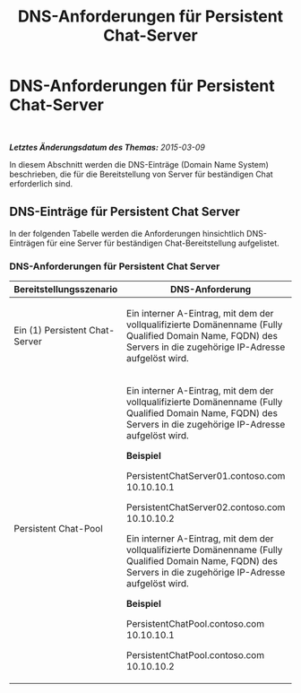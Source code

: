 ﻿---
title: DNS-Anforderungen für Persistent Chat-Server
TOCTitle: DNS-Anforderungen für Persistent Chat-Server
ms:assetid: f7531374-d7ed-4b63-ae81-02294cb4496a
ms:mtpsurl: https://technet.microsoft.com/de-de/library/JJ205391(v=OCS.15)
ms:contentKeyID: 49295938
ms.date: 05/19/2016
mtps_version: v=OCS.15
ms.translationtype: HT
---

# DNS-Anforderungen für Persistent Chat-Server

 

_**Letztes Änderungsdatum des Themas:** 2015-03-09_

In diesem Abschnitt werden die DNS-Einträge (Domain Name System) beschrieben, die für die Bereitstellung von Server für beständigen Chat erforderlich sind.

## DNS-Einträge für Persistent Chat Server

In der folgenden Tabelle werden die Anforderungen hinsichtlich DNS-Einträgen für eine Server für beständigen Chat-Bereitstellung aufgelistet.

### DNS-Anforderungen für Persistent Chat Server

<table>
<colgroup>
<col style="width: 50%" />
<col style="width: 50%" />
</colgroup>
<thead>
<tr class="header">
<th>Bereitstellungsszenario</th>
<th>DNS-Anforderung</th>
</tr>
</thead>
<tbody>
<tr class="odd">
<td><p>Ein (1) Persistent Chat-Server</p></td>
<td><p>Ein interner A-Eintrag, mit dem der vollqualifizierte Domänenname (Fully Qualified Domain Name, FQDN) des Servers in die zugehörige IP-Adresse aufgelöst wird.</p></td>
</tr>
<tr class="even">
<td><p>Persistent Chat-Pool</p></td>
<td><p>Ein interner A-Eintrag, mit dem der vollqualifizierte Domänenname (Fully Qualified Domain Name, FQDN) des Servers in die zugehörige IP-Adresse aufgelöst wird.</p>
<p><strong>Beispiel</strong></p>
<p>PersistentChatServer01.contoso.com     10.10.10.1</p>
<p>PersistentChatServer02.contoso.com     10.10.10.2</p>
<p>Ein interner A-Eintrag, mit dem der vollqualifizierte Domänenname (Fully Qualified Domain Name, FQDN) des Servers in die zugehörige IP-Adresse aufgelöst wird.</p>
<p><strong>Beispiel</strong></p>
<p>PersistentChatPool.contoso.com    10.10.10.1</p>
<p>PersistentChatPool.contoso.com    10.10.10.2</p></td>
</tr>
</tbody>
</table>


